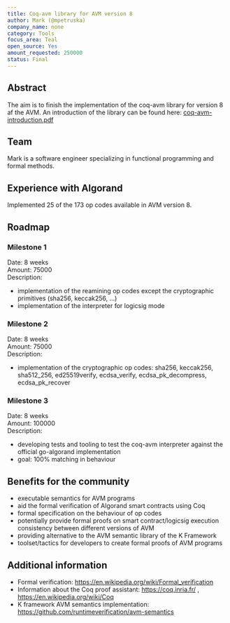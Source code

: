 ```yaml
---
title: Coq-avm library for AVM version 8
author: Mark (@mpetruska)
company_name: none
category: Tools
focus_area: Teal
open_source: Yes
amount_requested: 250000
status: Final
---
```


## Abstract
The aim is to finish the implementation of the coq-avm library for version 8 af the AVM. An introduction of
the library can be found here: <a href="https://drive.google.com/file/d/1lafzfhvD-R5va4YQjO-yxfwnHskgCC0a/view">coq-avm-introduction.pdf</a>

## Team
Mark is a software engineer specializing in functional programming and formal methods.

## Experience with Algorand
Implemented 25 of the 173 op codes available in AVM version 8.

## Roadmap

### Milestone 1
Date: 8 weeks  
Amount: 75000  
Description:
  - implementation of the reamining op codes except the cryptographic primitives (sha256, keccak256, ...)
  - implementation of the interpreter for logicsig mode

### Milestone 2
Date: 8 weeks  
Amount: 75000  
Description:
  - implementation of the cryptographic op codes: sha256, keccak256, sha512_256, ed25519verify, ecdsa_verify,
    ecdsa_pk_decompress, ecdsa_pk_recover

### Milestone 3
Date: 8 weeks  
Amount: 100000  
Description:
  - developing tests and tooling to test the coq-avm interpreter against the official go-algorand implementation
  - goal: 100% matching in behaviour

## Benefits for the community
- executable semantics for AVM programs
- aid the formal verification of Algorand smart contracts using Coq
- formal specification on the behaviour of op codes
- potentially provide formal proofs on smart contract/logicsig execution consistency between
  different versions of AVM
- providing alternative to the AVM semantic library of the K Framework
- toolset/tactics for developers to create formal proofs of AVM programs

## Additional information
- Formal verification: https://en.wikipedia.org/wiki/Formal_verification
- Information about the Coq proof assistant: https://coq.inria.fr/ , https://en.wikipedia.org/wiki/Coq
- K framework AVM semantics implementation: https://github.com/runtimeverification/avm-semantics
